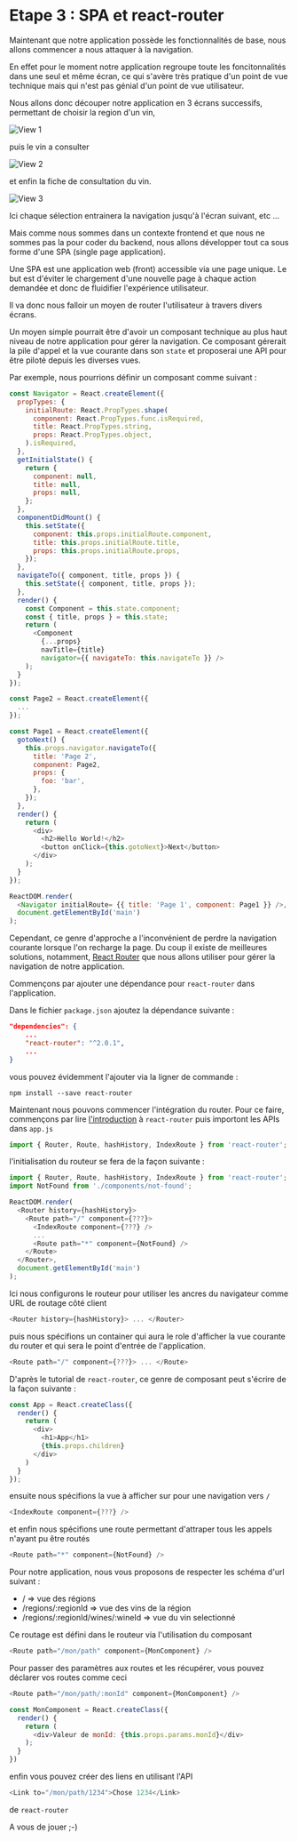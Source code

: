 # Etape 3 : SPA et react-router

Maintenant que notre application possède les fonctionnalités de base, nous allons commencer a nous attaquer à la navigation.

En effet pour le moment notre application regroupe toute les foncitonnalités dans une seul et même écran, ce qui s'avère très pratique d'un point de vue technique mais qui n'est pas génial d'un point de vue utilisateur.

Nous allons donc découper notre application en 3 écrans successifs, permettant de choisir la region d'un vin,

![View 1](https://raw.githubusercontent.com/mathieuancelin/react-workshop/master/step-3/view1.png)

puis le vin a consulter

![View 2](https://raw.githubusercontent.com/mathieuancelin/react-workshop/master/step-3/view2.png)

et enfin la fiche de consultation du vin.

![View 3](https://raw.githubusercontent.com/mathieuancelin/react-workshop/master/step-3/view3.png)

Ici chaque sélection entrainera la navigation jusqu'à l'écran suivant, etc ...

Mais comme nous sommes dans un contexte frontend et que nous ne sommes pas la pour coder du backend, nous allons développer tout ca sous forme d'une SPA (single page application).

Une SPA est une application web (front) accessible via une page unique. Le but est d'éviter le chargement d'une nouvelle page à chaque action demandée et donc de fluidifier l'expérience utilisateur.

Il va donc nous falloir un moyen de router l'utilisateur à travers divers écrans.

Un moyen simple pourrait être d'avoir un composant technique au plus haut niveau de notre application pour gérer la navigation. Ce composant gérerait la pile d'appel et la vue courante dans son `state` et proposerai une API pour être piloté depuis les diverses vues.

Par exemple, nous pourrions définir un composant comme suivant :

```javascript
const Navigator = React.createElement({
  propTypes: {
    initialRoute: React.PropTypes.shape(
      component: React.PropTypes.func.isRequired,
      title: React.PropTypes.string,
      props: React.PropTypes.object,
    ).isRequired,
  },
  getInitialState() {
    return {
      component: null,
      title: null,
      props: null,
    };
  },
  componentDidMount() {
    this.setState({
      component: this.props.initialRoute.component,
      title: this.props.initialRoute.title,
      props: this.props.initialRoute.props,
    });
  },
  navigateTo({ component, title, props }) {
    this.setState({ component, title, props });
  },
  render() {
    const Component = this.state.component;
    const { title, props } = this.state;
    return (
      <Component
        {...props}
        navTitle={title}
        navigator={{ navigateTo: this.navigateTo }} />
    );
  }
});

const Page2 = React.createElement({
  ...
});

const Page1 = React.createElement({
  gotoNext() {
    this.props.navigator.navigateTo({
      title: 'Page 2',
      component: Page2,
      props: {
        foo: 'bar',
      },
    });
  },
  render() {
    return (
      <div>
        <h2>Hello World!</h2>
        <button onClick={this.gotoNext}>Next</button>
      </div>
    );
  }
});

ReactDOM.render(
  <Navigator initialRoute= {{ title: 'Page 1', component: Page1 }} />,
  document.getElementById('main')
);
```

Cependant, ce genre d'approche a l'inconvénient de perdre la navigation courante lorsque l'on recharge la page. Du coup il existe de meilleures solutions, notamment, [React Router](https://github.com/reactjs/react-router) que nous allons utiliser pour gérer la navigation de notre application.

Commençons par ajouter une dépendance pour `react-router` dans l'application.

Dans le fichier `package.json` ajoutez la dépendance suivante :

```json
"dependencies": {
    ...
    "react-router": "^2.0.1",
    ...
}
```

vous pouvez évidemment l'ajouter via la ligner de commande :

```
npm install --save react-router
```

Maintenant nous pouvons commencer l'intégration du router. Pour ce faire, commençons par lire [l'introduction](https://github.com/reactjs/react-router/blob/master/docs/Introduction.md) à `react-router` puis importont les APIs dans `app.js`

```javascript
import { Router, Route, hashHistory, IndexRoute } from 'react-router';
```

l'initialisation du routeur se fera de la façon suivante :

```javascript
import { Router, Route, hashHistory, IndexRoute } from 'react-router';
import NotFound from './components/not-found';

ReactDOM.render(
  <Router history={hashHistory}>
    <Route path="/" component={???}>
      <IndexRoute component={???} />
      ...
      <Route path="*" component={NotFound} />
    </Route>
  </Router>,
  document.getElementById('main')
);
```

Ici nous configurons le routeur pour utiliser les ancres du navigateur comme URL de routage côté client

```javascript
<Router history={hashHistory}> ... </Router>
```

puis nous spécifions un container qui aura le role d'afficher la vue courante du router et qui sera le point d'entrée de l'application.

```javascript
<Route path="/" component={???}> ... </Route>
```

D'après le tutorial de `react-router`, ce genre de composant peut s'écrire de la façon suivante :

```javascript
const App = React.createClass({
  render() {
    return (
      <div>
        <h1>App</h1>
        {this.props.children}
      </div>
    )
  }
});
```

ensuite nous spécifions la vue à afficher sur pour une navigation vers `/`
```javascript
<IndexRoute component={???} />
```

et enfin nous spécifions une route permettant d'attraper tous les appels n'ayant pu être routés

```javascript
<Route path="*" component={NotFound} />
```

Pour notre application, nous vous proposons de respecter les schéma d'url suivant :

* / => vue des régions
* /regions/:regionId => vue des vins de la région
* /regions/:regionId/wines/:wineId => vue du vin selectionné

Ce routage est défini dans le routeur via l'utilisation du composant

```javascript
<Route path="/mon/path" component={MonComponent} />
```

Pour passer des paramètres aux routes et les récupérer, vous pouvez déclarer vos routes comme ceci

```javascript
<Route path="/mon/path/:monId" component={MonComponent} />

const MonComponent = React.createClass({
  render() {
    return (
      <div>Valeur de monId: {this.props.params.monId}</div>
    );
  }
})
```

enfin vous pouvez créer des liens en utilisant l'API

```javascript
<Link to="/mon/path/1234">Chose 1234</Link>
```

de `react-router`

A vous de jouer ;-)
